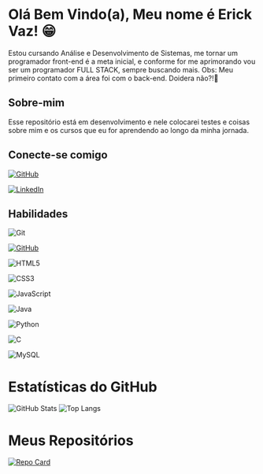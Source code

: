 # Olá Bem Vindo(a), Meu nome é Erick Vaz! 😁
Estou cursando Análise e Desenvolvimento de Sistemas, me tornar um programador front-end é a meta inicial, e conforme for me aprimorando vou ser um programador FULL STACK, sempre buscando mais.
Obs: Meu primeiro contato com a área foi com o back-end. Doidera não?!🤣

## Sobre-mim
Esse repositório está em desenvolvimento e nele colocarei testes e coisas sobre mim e os cursos que eu for aprendendo ao longo da minha jornada.  

## Conecte-se comigo
[![GitHub](https://img.shields.io/badge/GitHub-100000?style=for-the-badge&logo=github&logoColor=white)](https://github.com/ErickVaz17)

[![LinkedIn](https://img.shields.io/badge/LinkedIn-0077B5?style=for-the-badge&logo=linkedin&logoColor=white)](https://www.linkedin.com/in/erick-vaz-666974220/)

## Habilidades
![Git](https://img.shields.io/badge/GIT-E44C30?style=for-the-badge&logo=git&logoColor=white)

[![GitHub](https://img.shields.io/badge/GitHub-100000?style=for-the-badge&logo=github&logoColor=white)](https://github.com/SEUUSERNAME)

![HTML5](https://img.shields.io/badge/HTML5-E34F26?style=for-the-badge&logo=html5&logoColor=white)

![CSS3](https://img.shields.io/badge/CSS3-1572B6?style=for-the-badge&logo=css3&logoColor=white)

![JavaScript](https://img.shields.io/badge/JavaScript-F7DF1E?style=for-the-badge&logo=javascript&logoColor=black)

![Java](https://img.shields.io/badge/java-%23ED8B00.svg?style=for-the-badge&logo=openjdk&logoColor=white)

![Python](https://img.shields.io/badge/python-3670A0?style=for-the-badge&logo=python&logoColor=ffdd54)

![C](https://img.shields.io/badge/C-00599C?style=for-the-badge&logo=c&logoColor=white)

![MySQL](https://img.shields.io/badge/MySQL-00000F?style=for-the-badge&logo=mysql&logoColor=white)

# Estatísticas do GitHub
![GitHub Stats](https://github-readme-stats.vercel.app/api?username=ErickVaz17&theme=transparent&bg_color=000&border_color=30A3DC&show_icons=true&icon_color=30A3DC&title_color=E94D5F&text_color=FFF)
![Top Langs](https://github-readme-stats-git-masterrstaa-rickstaa.vercel.app/api/top-langs/?username=ErickVaz17&layout=compact&bg_color=000&border_color=30A3DC&title_color=E94D5F&text_color=FFF)

# Meus Repositórios
[![Repo Card](https://github-readme-stats.vercel.app/api/pin/?username=ErickVaz17&repo=Projeto-One-Piece-SZPC&bg_color=000&border_color=30A3DC&show_icons=true&icon_color=30A3DC&title_color=E94D5F&text_color=FFF)](https://github.com/ErickVaz17/Projeto-One-Piece-SZPC)

